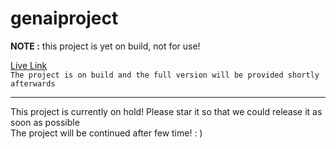 # genaiproject
**NOTE :**
this project is yet on build,
not for use!

[Live Link](https://genai-wqyl.onrender.com)
<br />
`The project is on build and the full version will be provided shortly afterwards`
<hr />
This project is currently on hold! Please star it so that we could release it as soon as possible
<br />
The project will be continued after few time!
  : )
